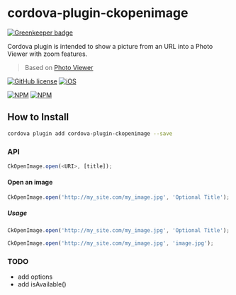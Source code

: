 # cordova-plugin-ckopenimage

[![Greenkeeper badge](https://badges.greenkeeper.io/WuglyakBolgoink/CkOpenImage.svg)](https://greenkeeper.io/)

Cordova plugin is intended to show a picture from an URL into a Photo Viewer with zoom features.

> Based on [Photo Viewer](https://github.com/sarriaroman/photoviewer)

[![GitHub license](https://img.shields.io/badge/license-MIT-blue.svg)](https://raw.githubusercontent.com/WuglyakBolgoink/CkOpenImage/master/LICENSE)
[![iOS](https://img.shields.io/badge/iOS-success-green.svg)](https://shields.io)

[![NPM](https://nodei.co/npm/cordova-plugin-ckopenimage.png?stars=true)](https://nodei.co/npm/cordova-plugin-ckopenimage/)
[![NPM](https://nodei.co/npm-dl/cordova-plugin-ckopenimage.png?months=1)](https://nodei.co/npm-dl/cordova-plugin-ckopenimage.png?months=1)

## How to Install

```bash
cordova plugin add cordova-plugin-ckopenimage --save
```

### API

```js
CkOpenImage.open(<URI>, [title]);
```

#### Open an image

```js
CkOpenImage.open('http://my_site.com/my_image.jpg', 'Optional Title');
```

##### Usage

```js
CkOpenImage.open('http://my_site.com/my_image.jpg', 'Optional Title');
```

```js
CkOpenImage.open('http://my_site.com/my_image.jpg', 'image.jpg');
```


### TODO

- add options
- add isAvailable()
